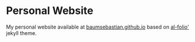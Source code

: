 # Personal Website

My personal website available at <a href="https://baumsebastian.github.io">baumsebastian.github.io</a> based on <a href="https://github.com/alshedivat/al-folio/">al-folio'</a> jekyll theme.